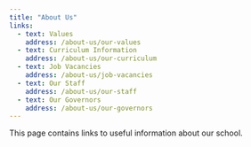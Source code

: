 ```yaml
---
title: "About Us"
links:
  - text: Values
    address: /about-us/our-values
  - text: Curriculum Information
    address: /about-us/our-curriculum
  - text: Job Vacancies
    address: /about-us/job-vacancies
  - text: Our Staff
    address: /about-us/our-staff
  - text: Our Governors
    address: /about-us/our-governors
---
```


This page contains links to useful information about our school.

